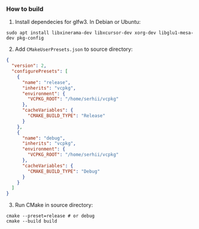 ### How to build

1. Install dependecies for glfw3. In Debian or Ubuntu:

`sudo apt install libxinerama-dev libxcursor-dev xorg-dev libglu1-mesa-dev pkg-config`

2. Add `CMakeUserPresets.json` to source directory:

```json
{
  "version": 2,
  "configurePresets": [
    {
      "name": "release",
      "inherits": "vcpkg",
      "environment": {
        "VCPKG_ROOT": "/home/serhii/vcpkg"
      },
      "cacheVariables": {
        "CMAKE_BUILD_TYPE": "Release"
      }
    },
    {
      "name": "debug",
      "inherits": "vcpkg",
      "environment": {
        "VCPKG_ROOT": "/home/serhii/vcpkg"
      },
      "cacheVariables": {
        "CMAKE_BUILD_TYPE": "Debug"
      }
    }
  ]
}
```

3. Run CMake in source directory:

```shell
cmake --preset=release # or debug
cmake --build build
```
